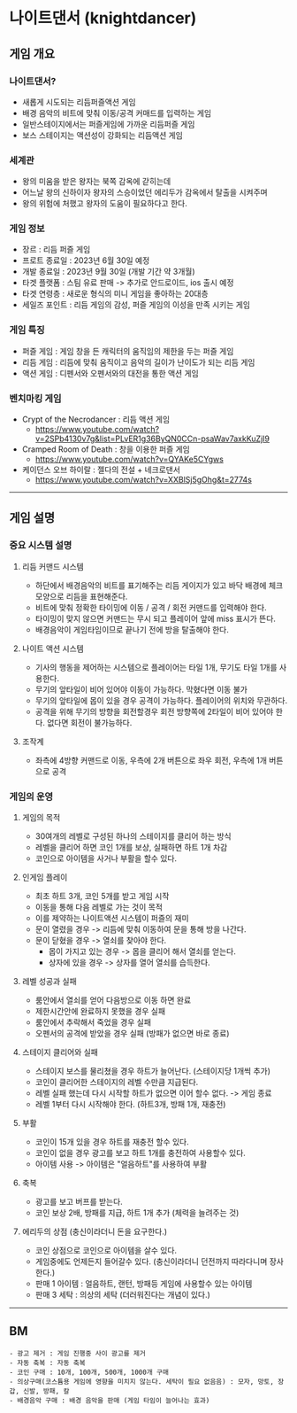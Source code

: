 # 나이트댄서 (knightdancer)
## 게임 개요
### 나이트댄서?
  - 새롭게 시도되는 리듬퍼즐액션 게임
  - 배경 음악의 비트에 맞춰 이동/공격 커매드를 입력하는 게임  
  - 일반스테이지에서는 퍼즐게임에 가까운 리듬퍼즐 게임 
  - 보스 스테이지는 액션성이 강화되는 리듬액션 게임 

### 세계관
  - 왕의 미움을 받은 왕자는 북쪽 감옥에 갇히는데 
  - 어느날 왕의 신하이자 왕자의 스승이었던 에리두가 감옥에서 탈출을 시켜주며
  - 왕의 위험에 처했고 왕자의 도움이 필요하다고 한다. 

### 게임 정보 
  - 장르 : 리듬 퍼즐 게임
  - 프로트 종료일 : 2023년 6월 30일 예정
  - 개발 종료일 : 2023년 9월 30일 (개발 기간 약 3개월)  
  - 타겟 플랫폼 : 스팀 유료 판매 -> 추가로 안드로이드, ios 출시 예정
  - 타겟 연령층 : 새로운 형식의 미니 게임을 좋아하는 20대층
  - 세일즈 포인트 : 리듬 게임의 감성, 퍼즐 게임의 이성을 만족 시키는 게임 

### 게임 특징
  - 퍼즐 게임 : 게임 창을 든 캐릭터의 움직임의 제한을 두는 퍼즐 게임
  - 리듬 게임 : 리듬에 맞춰 움직이고 음악의 길이가 난이도가 되는 리듬 게임
  - 액션 게임 : 디펜서와 오펜서와의 대전을 통한 액션 게임

### 벤치마킹 게임
  - Crypt of the Necrodancer : 리듬 액션 게임
    - https://www.youtube.com/watch?v=2SPb4130v7g&list=PLvER1g36ByQN0CCn-psaWav7axkKuZjI9
  - Cramped Room of Death : 창을 이용한 퍼즐 게임
    - https://www.youtube.com/watch?v=QYAKe5CYgws
  - 케이던스 오브 하이랄 : 젤다의 전설 + 네크로댄서
    - https://www.youtube.com/watch?v=XXBlSj5gOhg&t=2774s 
---
## 게임 설명
### 중요 시스템 설명
1) 리듬 커맨드 시스템
    - 하단에서 배경음악의 비트를 표기해주는 리듬 게이지가 있고 바닥 배경에 체크모양으로 리듬을 표현해준다.  
    - 비트에 맞춰 정확한 타이밍에 이동 / 공격 / 회전 커맨드를 입력해야 한다.
    - 타이밍이 맞지 않으면 커맨드는 무시 되고 플레이어 앞에 miss 표시가 뜬다.
    - 배경음악이 게임타임이므로 끝나기 전에 방을 탈출해야 한다. 

2) 나이트 액션 시스템
    - 기사의 행동을 제어하는 시스템으로 플레이어는 타일 1개, 무기도 타일 1개를 사용한다.
    - 무기의 앞타일이 비어 있어야 이동이 가능하다. 막혔다면 이동 불가
    - 무기의 앞타일에 몹이 있을 경우 공격이 가능하다. 플레이어의 위치와 무관하다.
    - 공격을 위해 무기의 방향을 회전할경우 회전 방향쪽에 2타일이 비어 있어야 한다. 없다면 회전이 불가능하다.

3) 조작계
    - 좌측에 4방향 커맨드로 이동, 우측에 2개 버튼으로 좌우 회전, 우측에 1개 버튼으로 공격

### 게임의 운영
1) 게임의 목적
    - 30여개의 레벨로 구성된 하나의 스테이지를 클리어 하는 방식
    - 레벨을 클리어 하면 코인 1개를 보상, 실패하면 하트 1개 차감
    - 코인으로 아이템을 사거나 부활을 할수 있다. 

2) 인게임 플레이
    - 최초 하트 3개, 코인 5개를 받고 게임 시작
    - 이동을 통해 다음 레벨로 가는 것이 목적
    - 이를 제약하는 나이트액션 시스템이 퍼즐의 재미
    - 문이 열렸을 경우 -> 리듬에 맞춰 이동하여 문을 통해 방을 나간다. 
    - 문이 닫혔을 경우 -> 열쇠를 찾아야 한다. 
      - 몹이 가지고 있는 경우 -> 몹을 클리어 해서 열쇠를 얻는다.
      - 상자에 있을 경우 -> 상자를 열어 열쇠를 습득한다.

3) 레벨 성공과 실패
    - 룸안에서 열쇠를 얻어 다음방으로 이동 하면 완료          
    - 제한시간안에 완료하지 못했을 경우 실패
    - 룸안에서 추락해서 죽었을 경우 실패
    - 오펜서의 공격에 받았을 경우 실패 (방패가 없으면 바로 종료)  

4) 스테이지 클리어와 실패
    - 스테이지 보스를 물리쳤을 경우 하트가 늘어난다. (스테이지당 1개씩 추가)
    - 코인이 클리어한 스테이지의 레벨 수만큼 지급된다. 
    - 레벨 실패 했는데 다시 시작할 하트가 없으면 이어 할수 없다. -> 게임 종료
    - 레벨 1부터 다시 시작해야 한다. (하트3개, 방패 1개, 재충전)

5) 부활
    - 코인이 15개 있을  경우 하트를 재충전 할수 있다.
    - 코인이 없을 경우 광고를 보고 하트 1개를 충전하여 사용할수 있다. 
    - 아이템 사용 -> 아이템은 "얼음하트"를 사용하여 부활

6) 축복
    - 광고를 보고 버프를 받는다.
    - 코인 보상 2배, 방패를 지급, 하트 1개 추가 (체력을 늘려주는 것)

7) 에리두의 상점 (충신이라더니 돈을 요구한다.)
    - 코인 상점으로 코인으로 아이템을 살수 있다.
    - 게임중에도 언제든지 들어갈수 있다. (충신이라더니 던전까지 따라다니며 장사한다.)
    - 판매 1 아이템 : 얼음하트, 랜턴, 방패등 게임에 사용할수 있는 아이템
    - 판매 3 세탁 : 의상의 세탁 (더러워진다는 개념이 있다.)
---
## BM
    - 광고 제거 : 게임 진행중 사이 광고를 제거
    - 자동 축복 : 자동 축복 
    - 코인 구매 : 10개, 100개, 500개, 1000개 구매 
    - 의상구매(코스튬용 게임에 영향을 미치지 않는다. 세탁이 필요 없음음) : 모자, 망토, 장갑, 신발, 방패, 칼
    - 배경음악 구매 : 배경 음악을 판매 (게임 타임이 늘어나는 효과)
    
